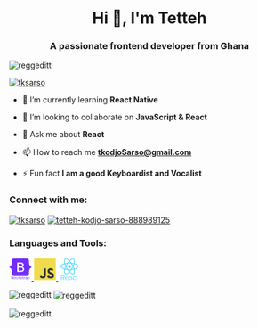 <h1 align="center">Hi 👋, I'm Tetteh</h1>
<h3 align="center">A passionate frontend developer from Ghana</h3>

<p align="left"> <img src="https://komarev.com/ghpvc/?username=reggeditt&label=Profile%20views&color=0e75b6&style=flat" alt="reggeditt" /> </p>

<p align="left"> <a href="https://twitter.com/tksarso" target="blank"><img src="https://img.shields.io/twitter/follow/tksarso?logo=twitter&style=for-the-badge" alt="tksarso" /></a> </p>

- 🌱 I’m currently learning **React Native**

- 👯 I’m looking to collaborate on **JavaScript & React**

<!-- - 👨‍💻 All of my projects are available at [https://reggeditt.github.io/Portfolio/](https://reggeditt.github.io/Portfolio/) -->

- 💬 Ask me about **React**

- 📫 How to reach me **tkodjoSarso@gmail.com**

- ⚡ Fun fact **I am a good Keyboardist and Vocalist**

<h3 align="left">Connect with me:</h3>
<p align="left">
<a href="https://twitter.com/tksarso" target="blank"><img align="center" src="https://raw.githubusercontent.com/rahuldkjain/github-profile-readme-generator/master/src/images/icons/Social/twitter.svg" alt="tksarso" height="30" width="40" /></a>
<a href="https://linkedin.com/in/tetteh-kodjo-sarso-888989125" target="blank"><img align="center" src="https://raw.githubusercontent.com/rahuldkjain/github-profile-readme-generator/master/src/images/icons/Social/linked-in-alt.svg" alt="tetteh-kodjo-sarso-888989125" height="30" width="40" /></a>
</p>

<h3 align="left">Languages and Tools:</h3>
<p align="left"> <a href="https://getbootstrap.com" target="_blank" rel="noreferrer"> <img src="https://raw.githubusercontent.com/devicons/devicon/master/icons/bootstrap/bootstrap-plain-wordmark.svg" alt="bootstrap" width="40" height="40"/> </a> <a href="https://developer.mozilla.org/en-US/docs/Web/JavaScript" target="_blank" rel="noreferrer"> <img src="https://raw.githubusercontent.com/devicons/devicon/master/icons/javascript/javascript-original.svg" alt="javascript" width="40" height="40"/> </a> <a href="https://reactjs.org/" target="_blank" rel="noreferrer"> <img src="https://raw.githubusercontent.com/devicons/devicon/master/icons/react/react-original-wordmark.svg" alt="react" width="40" height="40"/> </a> </p>

<p><img align="left" src="https://github-readme-stats.vercel.app/api/top-langs?username=reggeditt&show_icons=true&locale=en&layout=compact" alt="reggeditt" /></p>

<p>&nbsp;<img align="center" src="https://github-readme-stats.vercel.app/api?username=reggeditt&show_icons=true&locale=en" alt="reggeditt" /></p>

<p><img align="center" src="https://github-readme-streak-stats.herokuapp.com/?user=reggeditt&" alt="reggeditt" /></p>
